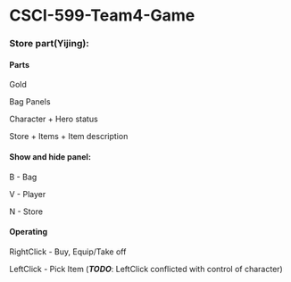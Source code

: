 # CSCI-599-Team4-Game

### Store part(Yijing):

#### Parts

Gold

Bag Panels

Character + Hero status

Store + Items + Item description

#### Show and hide panel:

B - Bag 

V - Player

N - Store

#### Operating

RightClick - Buy, Equip/Take off

LeftClick - Pick Item (***TODO***: LeftClick conflicted with control of character)
